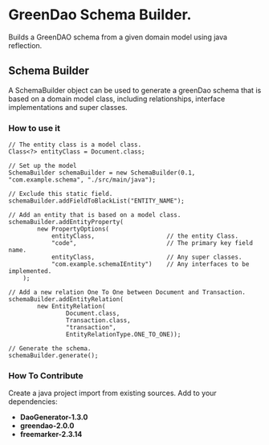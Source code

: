# GreenDao Schema Builder.

Builds a GreenDAO schema from a given domain model using java reflection.

## Schema Builder

A SchemaBuilder object can be used to generate a greenDao schema that is based on a domain model class, 
including relationships, interface implementations and super classes.

### How to use it
```
// The entity class is a model class.
Class<?> entityClass = Document.class;

// Set up the model
SchemaBuilder schemaBuilder = new SchemaBuilder(0.1, "com.example.schema", "./src/main/java");

// Exclude this static field.
schemaBuilder.addFieldToBlackList("ENTITY_NAME");

// Add an entity that is based on a model class.
schemaBuilder.addEntityProperty(
        new PropertyOptions(
            entityClass,                    // the entity Class.
            "code",                         // The primary key field name.
            entityClass,                    // Any super classes.
            "com.example.schemaIEntity")    // Any interfaces to be implemented.
    );

// Add a new relation One To One between Document and Transaction.
schemaBuilder.addEntityRelation(
        new EntityRelation(
                Document.class,
                Transaction.class,
                "transaction",
                EntityRelationType.ONE_TO_ONE));

// Generate the schema.
schemaBuilder.generate();
```

### How To Contribute
 Create a java project import from existing sources.
 Add to your dependencies:
 
 - **DaoGenerator-1.3.0**
 - **greendao-2.0.0**
 - **freemarker-2.3.14**
